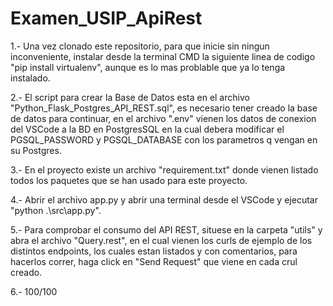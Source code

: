 # Examen_USIP_ApiRest

1.- Una vez clonado este repositorio, para que inicie sin ningun inconveniente, instalar desde la terminal CMD la siguiente linea de codigo "pip install virtualenv", aunque es lo mas problable que ya lo tenga instalado.

2.- El script para crear la Base de Datos esta en el archivo "Python_Flask_Postgres_API_REST.sql", es necesario tener creado la base de datos para continuar, en el archivo ".env" vienen los datos de conexion del VSCode a la BD en PostgresSQL en la cual debera modificar el PGSQL_PASSWORD y PGSQL_DATABASE con los parametros q vengan en su Postgres.

3.- En el proyecto existe un archivo "requirement.txt" donde vienen listado todos los paquetes que se han usado para este proyecto.

4.- Abrir el archivo app.py y abrir una terminal desde el VSCode y ejecutar "python .\src\app.py".

5.- Para comprobar el consumo del API REST, situese en la carpeta "utils" y abra el archivo "Query.rest", en el cual vienen los curls de ejemplo de los distintos endpoints, los cuales estan listados y con comentarios, para hacerlos correr, haga click en "Send Request" que viene en cada crul creado.

6.- 100/100
